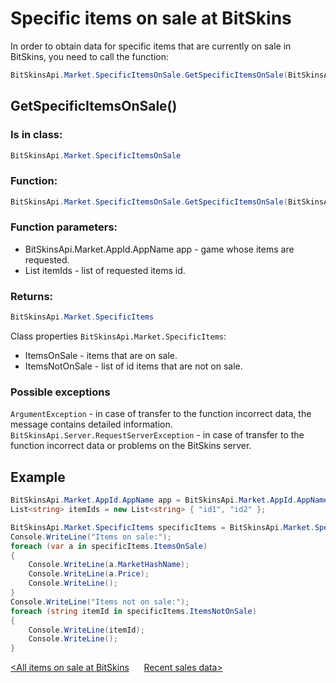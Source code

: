 ﻿# Specific items on sale at BitSkins

In order to obtain data for specific items that are currently on sale in BitSkins, you need to call the function:

```csharp
BitSkinsApi.Market.SpecificItemsOnSale.GetSpecificItemsOnSale(BitSkinsApi.Market.AppId.AppName app, List<string> itemIds);
```

## GetSpecificItemsOnSale()

### Is in class:

```csharp
BitSkinsApi.Market.SpecificItemsOnSale
```

### Function:

```csharp
BitSkinsApi.Market.SpecificItemsOnSale.GetSpecificItemsOnSale(BitSkinsApi.Market.AppId.AppName app, List<string> itemIds);
```

### Function parameters:

* BitSkinsApi.Market.AppId.AppName app - game whose items are requested.
* List<string> itemIds - list of requested items id.

### Returns:

```csharp
BitSkinsApi.Market.SpecificItems
```

Class properties ```BitSkinsApi.Market.SpecificItems```:
* ItemsOnSale - items that are on sale.
* ItemsNotOnSale - list of id items that are not on sale.

### Possible exceptions
```ArgumentException``` - in case of transfer to the function incorrect data, the message contains detailed information.
\
```BitSkinsApi.Server.RequestServerException``` - in case of transfer to the function incorrect data or problems on the BitSkins server.

## Example

```csharp
BitSkinsApi.Market.AppId.AppName app = BitSkinsApi.Market.AppId.AppName.CounterStrikGlobalOffensive;
List<string> itemIds = new List<string> { "id1", "id2" };

BitSkinsApi.Market.SpecificItems specificItems = BitSkinsApi.Market.SpecificItemsOnSale.GetSpecificItemsOnSale(app, itemIds);
Console.WriteLine("Items on sale:");
foreach (var a in specificItems.ItemsOnSale)
{
    Console.WriteLine(a.MarketHashName);
    Console.WriteLine(a.Price);
    Console.WriteLine();
}
Console.WriteLine("Items not on sale:");
foreach (string itemId in specificItems.ItemsNotOnSale)
{
    Console.WriteLine(itemId);
    Console.WriteLine();
}
```

[<All items on sale at BitSkins](https://github.com/Captious99/BitSkinsApi/blob/master/docs/eng/market/inventory_on_sale.md) &nbsp;&nbsp;&nbsp;&nbsp; [Recent sales data>](https://github.com/Captious99/BitSkinsApi/blob/master/docs/eng/market/recent_sale.md)